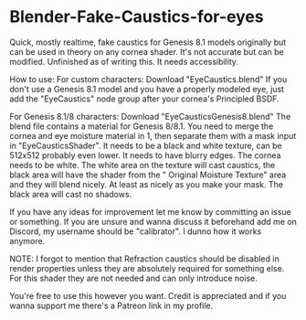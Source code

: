 # Blender-Fake-Caustics-for-eyes
Quick, mostly realtime, fake caustics for Genesis 8.1 models originally but can be used in theory on any cornea shader. It's not accurate but can be modified. Unfinished as of writing this. It needs accessibility.

How to use:
For custom characters:
Download "EyeCaustics.blend"
If you don't use a Genesis 8.1 model and you have a properly modeled eye, just add the "EyeCaustics" node group after your cornea's Principled BSDF.

For Genesis 8.1/8 characters:
Download "EyeCausticsGenesis8.blend"
The blend file contains a material for Genesis 8/8.1. You need to merge the cornea and eye moisture material in 1, then separate them with a mask input in "EyeCausticsShader". It needs to be a black and white texture, can be 512x512 probably even lower. It needs to have blurry edges. The cornea needs to be white. The white area on the texture will cast caustics, the black area will have the shader from the " Original Moisture Texture" area and they will blend nicely. At least as nicely as you make your mask. The black area will cast no shadows.


If you have any ideas for improvement let me know by committing an issue or something. If you are unsure and wanna discuss it beforehand add me on Discord, my username should be "calibrator". I dunno how it works anymore.

NOTE: I forgot to mention that Refraction caustics should be disabled in render properties unless they are absolutely required for something else. For this shader they are not needed and can only introduce noise.

You're free to use this however you want. Credit is appreciated and if you wanna support me there's a Patreon link in my profile.
